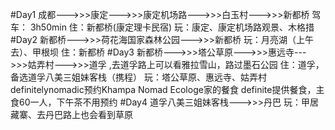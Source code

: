 #Day1
    成都--->>>康定--->>>康定机场路--->>>白玉村--->>>新都桥
    驾车： 3h50min
    住：新都桥(康定理卡民宿)
    玩：康定、康定机场路观景、木格措
#Day2
    新都桥--->>>荷花海国家森林公园--->>>新都桥
    玩：月亮湖（上午去）、甲根坝
    住：新都桥
#Day3
    新都桥--->>>塔公草原--->>>惠远寺--->>>姑弄村--->>>道孚
    ,去道孚路上可以看雅拉雪山，路过墨石公园
    住：道孚，备选道孚八美三姐妹客栈（携程）
    玩：塔公草原、惠远寺、姑弄村 definitelynomadic预约Khampa Nomad Ecologe家的餐食
    definite提供餐食，主食60一人，下午茶不用预约
#Day4
    道孚八美三姐妹客栈--->>>丹巴
    玩：甲居藏寨、去丹巴路上也会看到草原
    
